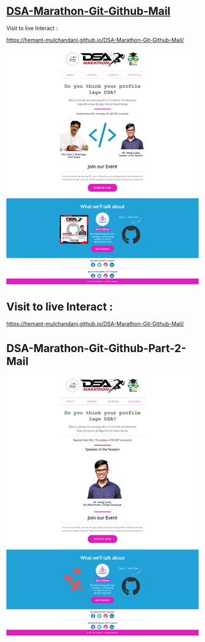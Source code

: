 # [DSA-Marathon-Git-Github-Mail](https://hemant-mulchandani.github.io/DSA-Marathon-Git-Github-Mail/)

  Visit to live Interact : 

  https://hemant-mulchandani.github.io/DSA-Marathon-Git-Github-Mail/ 

![Mail Capture](DSA%20Marathon%20Git%20and%20Github%20Mail%20Capture.png)

# Visit to live Interact : 

 https://hemant-mulchandani.github.io/DSA-Marathon-Git-Github-Mail/ 


# DSA-Marathon-Git-Github-Part-2-Mail 

![Mail Capture](DSA-Marathon-Git-Github-Part-2-Mail/DSA%20Marathon%20Git%20%26%20Github%20%23Session_2%20Mail%20Capture.png)

